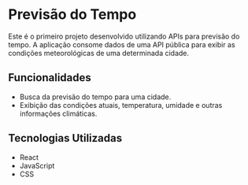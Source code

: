 # Previsão do Tempo

Este é o primeiro projeto desenvolvido utilizando APIs para previsão do tempo. A aplicação consome dados de uma API pública para exibir as condições meteorológicas de uma determinada cidade.

## Funcionalidades
- Busca da previsão do tempo para uma cidade.
- Exibição das condições atuais, temperatura, umidade e outras informações climáticas.

## Tecnologias Utilizadas
- React
- JavaScript
- CSS
